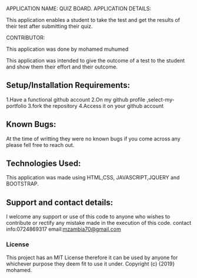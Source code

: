 APPLICATION NAME:
QUIZ BOARD.
APPLICATION DETAILS:

This application enables a student to take the test and get the results of their test after submitting their quiz.


CONTRIBUTOR:

This application was done by mohamed muhumed

This application was intended to give the outcome of a test to the student and show them their effort and their outcome.


## Setup/Installation Requirements:
1.Have a functional github account
2.On my github profile ,select-my-portfolio
3.fork the repository
4.Access it on your github account
## Known Bugs:
At the time of writting they were no known bugs if you come across any please fell free to reach out.
## Technologies Used:
This application was made using HTML,CSS, JAVASCRIPT,JQUERY and BOOTSTRAP.

## Support and contact details:
I welcome any support or use of this code to anyone who wishes to contribute or rectify any mistake made in the execution of this code.
contact info:0724869317
email:mzambia70@gmail.com
### License
This project has an MIT License therefore it can be used by anyone for whichever purpose they deem fit to use it under.
Copyright (c) {2019} mohamed.
